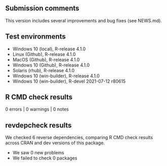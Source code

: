 ## Submission comments
This version includes several improvements and bug fixes (see NEWS.md).

## Test environments
* Windows 10 (local), R-release 4.1.0
* Linux (Github), R-release 4.1.0
* MacOS (Github), R-release 4.1.0
* Windows 10 (Github), R-release 4.1.0
* Solaris (rhub), R-release 4.1.0
* Windows 10 (win-builder), R-release 4.1.0
* Windows 10 (win-builder), R-devel 2021-07-12 r80615

## R CMD check results
0 errors | 0 warnings | 0 notes

## revdepcheck results

We checked 6 reverse dependencies, comparing R CMD check results across CRAN and dev versions of this package.

 * We saw 0 new problems
 * We failed to check 0 packages
